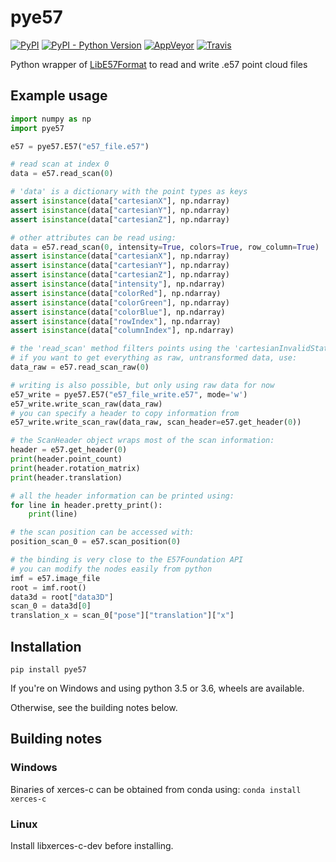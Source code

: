 # pye57

[![PyPI](https://img.shields.io/pypi/v/pye57.svg)](https://pypi.org/project/pye57)
[![PyPI - Python Version](https://img.shields.io/pypi/pyversions/pye57.svg)](https://pypi.org/project/pye57)
[![AppVeyor](https://img.shields.io/appveyor/ci/davidcaron/pye57.svg)](https://ci.appveyor.com/project/davidcaron/pye57)
[![Travis](https://img.shields.io/travis/davidcaron/pye57.svg)](https://travis-ci.org/davidcaron/pye57)


Python wrapper of [LibE57Format](https://github.com/asmaloney/libE57Format) to read and write .e57 point cloud files

## Example usage

```python
import numpy as np
import pye57

e57 = pye57.E57("e57_file.e57")

# read scan at index 0
data = e57.read_scan(0)

# 'data' is a dictionary with the point types as keys
assert isinstance(data["cartesianX"], np.ndarray)
assert isinstance(data["cartesianY"], np.ndarray)
assert isinstance(data["cartesianZ"], np.ndarray)

# other attributes can be read using:
data = e57.read_scan(0, intensity=True, colors=True, row_column=True)
assert isinstance(data["cartesianX"], np.ndarray)
assert isinstance(data["cartesianY"], np.ndarray)
assert isinstance(data["cartesianZ"], np.ndarray)
assert isinstance(data["intensity"], np.ndarray)
assert isinstance(data["colorRed"], np.ndarray)
assert isinstance(data["colorGreen"], np.ndarray)
assert isinstance(data["colorBlue"], np.ndarray)
assert isinstance(data["rowIndex"], np.ndarray)
assert isinstance(data["columnIndex"], np.ndarray)

# the 'read_scan' method filters points using the 'cartesianInvalidState' field
# if you want to get everything as raw, untransformed data, use:
data_raw = e57.read_scan_raw(0)

# writing is also possible, but only using raw data for now
e57_write = pye57.E57("e57_file_write.e57", mode='w')
e57_write.write_scan_raw(data_raw)
# you can specify a header to copy information from
e57_write.write_scan_raw(data_raw, scan_header=e57.get_header(0))

# the ScanHeader object wraps most of the scan information:
header = e57.get_header(0)
print(header.point_count)
print(header.rotation_matrix)
print(header.translation)

# all the header information can be printed using:
for line in header.pretty_print():
    print(line)

# the scan position can be accessed with:
position_scan_0 = e57.scan_position(0)

# the binding is very close to the E57Foundation API
# you can modify the nodes easily from python
imf = e57.image_file
root = imf.root()
data3d = root["data3D"]
scan_0 = data3d[0]
translation_x = scan_0["pose"]["translation"]["x"]
```


## Installation

`pip install pye57`

If you're on Windows and using python 3.5 or 3.6, wheels are available.

Otherwise, see the building notes below.

## Building notes

### Windows

Binaries of xerces-c can be obtained from conda using: `conda install xerces-c`

### Linux

Install libxerces-c-dev before installing.